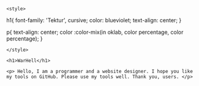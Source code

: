 <!DOCTYPE html>
<html lang="en">
<head>
    <meta charset="UTF-8">
    <meta name="viewport" content="width=device-width, initial-scale=1.0">
    <link rel="preconnect" href="https://fonts.googleapis.com">
    <link rel="preconnect" href="https://fonts.gstatic.com" crossorigin>
    <link href="https://fonts.googleapis.com/css2?family=Poppins:wght@300&family=Tektur:wght@700&display=swap" rel="stylesheet">
</head>
<body>

    <style>
h1{
    font-family: 'Tektur', cursive;
    color: blueviolet;
    text-align: center;
}

p{
    text-align: center;
    color :color-mix(in oklab, color percentage, color percentage);
}

    </style>

    <h1>WarHell</h1>

    <p> Hello, I am a programmer and a website designer. I hope you like my tools on GitHub. Please use my tools well. Thank you, users. </p>
</body>
</html>
